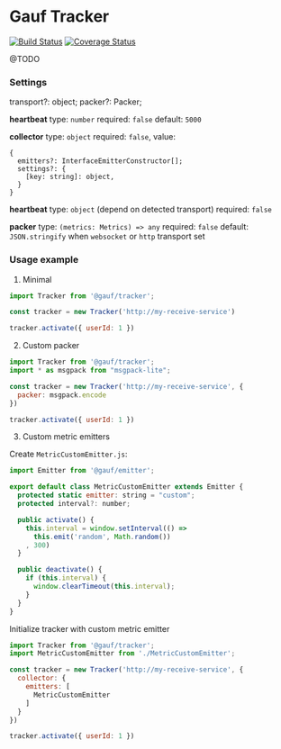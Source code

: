 Gauf Tracker
============
[![Build Status](https://travis-ci.com/open-antifraud/tracker.svg?branch=master)](https://travis-ci.com/open-antifraud/tracker) [![Coverage Status](https://coveralls.io/repos/github/open-antifraud/tracker/badge.svg?branch=master)](https://coveralls.io/github/open-antifraud/tracker?branch=master)

@TODO

### Settings
  transport?: object;
  packer?: Packer<any>;

**heartbeat**
  type: `number`
  required: `false`
  default: `5000`

**collector**
  type: `object`
  required: `false`,
  value:
```
{
  emitters?: InterfaceEmitterConstructor[];
  settings?: {
    [key: string]: object,
  }
}
```

**heartbeat**
  type: `object` (depend on detected transport)
  required: `false`

**packer**
  type: `(metrics: Metrics) => any`
  required: `false`
  default: `JSON.stringify` when `websocket` or `http` transport set

### Usage example

1. Minimal

```javascript
import Tracker from '@gauf/tracker';

const tracker = new Tracker('http://my-receive-service')

tracker.activate({ userId: 1 })
```

2. Custom packer

```javascript
import Tracker from '@gauf/tracker';
import * as msgpack from "msgpack-lite";

const tracker = new Tracker('http://my-receive-service', {
  packer: msgpack.encode
})

tracker.activate({ userId: 1 })
```

3. Custom metric emitters


Create `MetricCustomEmitter.js`:

```javascript
import Emitter from '@gauf/emitter';

export default class MetricCustomEmitter extends Emitter {
  protected static emitter: string = "custom";
  protected interval?: number;

  public activate() {
    this.interval = window.setInterval(() =>
      this.emit('random', Math.random())
    , 300)
  }

  public deactivate() {
    if (this.interval) {
      window.clearTimeout(this.interval);
    }
  }
}
```

Initialize tracker with custom metric emitter

```javascript
import Tracker from '@gauf/tracker';
import MetricCustomEmitter from './MetricCustomEmitter';

const tracker = new Tracker('http://my-receive-service', {
  collector: {
    emitters: [
      MetricCustomEmitter
    ]
  }
})

tracker.activate({ userId: 1 })
```
